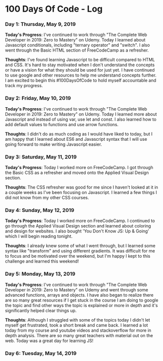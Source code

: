 # 100 Days Of Code - Log

### Day 1: Thursday, May 9, 2019

**Today's Progress**: I've continued to work through "The Complete Web Developer in 2019: Zero to Mastery" on Udemy. Today I learned about Javascript conditionals, including "ternary operator" and "switch". I also went through the Basic HTML section of FreeCodeCamp as a refresher.

**Thoughts**: I've found learning Javascript to be difficult compared to HTML and CSS. It's hard to stay motivated when I don't understand the concepts or have a vision for what they should be used for just yet. I have continued to use google and other resources to help me understand concepts further. I am excited to begin this #100DaysOfCode to hold myself accountable and track my progress.

### Day 2: Friday, May 10, 2019

**Today's Progress**: I've continued to work through "The Complete Web Developer in 2019: Zero to Mastery" on Udemy. Today I learned more about Javascript and instead of using var, use let and const. I also learned how to add default values to functions and use arrow functions.

**Thoughts**: I didn't do as much coding as I would have liked to today, but I am happy that I learned about ES6 and Javascript syntax that I will use going forward to make writing Javascript easier.

### Day 3: Saturday, May 11, 2019

**Today's Progress**: Today I worked more on FreeCodeCamp. I got through the Basic CSS as a refresher and moved onto the Applied Visual Design section.

**Thoughts**: The CSS refresher was good for me since I haven't looked at it in a couple weeks as I've been focusing on Javascript. I learned a few things I did not know from my other CSS courses.

### Day 4: Sunday, May 12, 2019

**Today's Progress**: Today I worked more on FreeCodeCamp. I continued to go through the Applied Visual Design section and learned about coloring and design for websites.  I also bought 'You Don't Know JS: Up & Going' which I will begin reading tonight.

**Thoughts**: I already knew some of what I went through, but I learned some syntax like "transform" and using different gradients. It was difficult for me to focus and be motivated over the weekend, but I'm happy I kept to this challenge and learned this weekend!

### Day 5: Monday, May 13, 2019

**Today's Progress**: I've continued to work through "The Complete Web Developer in 2019: Zero to Mastery" on Udemy and went through some advanced functions, arrays and objects. I have also began to realize there are so many great resources if I get stuck in the course I am doing to google the topic and find other ways the topic is explained or more in depth and it's significantly helped clear things up.

**Thoughts**: Although I struggled with some of the topics today I didn't let myself get frustrated, took a short break and came back. I learned a lot today from my course and youtube videos and stackoverflow for more in depth analysis. There are so many great teachers with material out on the web. Today was a great day for learning JS!

### Day 6: Tuesday, May 14, 2019
